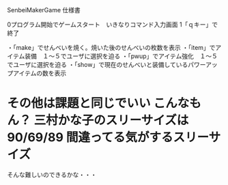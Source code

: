 SenbeiMakerGame
仕様書

0プログラム開始でゲームスタート　いきなりコマンド入力画面
1「ｑキー」で終了

・「make」でせんべいを焼く。焼いた後のせんべいの枚数を表示
・「item」でアイテム装備　１〜５でユーザに選択を迫る
・「pwup」でアイテム強化　１〜５でユーザに選択を迫る
・「show」で現在のせんべいと装備しているパワーアップアイテムの数を表示

その他は課題と同じでいい
こんなもん？
三村かな子のスリーサイズは90/69/89
間違ってる気がするスリーサイズ
===============
そんな難しいのできるかな・・・
